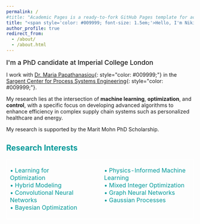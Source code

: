 ```yaml
---
permalink: /
#title: "Academic Pages is a ready-to-fork GitHub Pages template for academic personal websites"
title: "<span style='color: #009999; font-size: 1.5em;'>Hello, I'm Niki Triantafyllou</span>"
author_profile: true
redirect_from: 
  - /about/
  - /about.html
---
```


<span style="font-size: 1.25em; font-weight: 500;">I'm a PhD candidate at Imperial College London</span> 

I work with [Dr. Maria Papathanasiou](https://www.papathanlab.com/){: style="color: #009999;"} in the [Sargent Center for Process Systems Engineering](https://www.imperial.ac.uk/process-systems-engineering/){: style="color: #009999;"}.

My research lies at the intersection of **machine learning**, **optimization**, and **control**, with a specific focus on developing advanced algorithms to enhance efficiency in complex supply chain systems such as personalized healthcare and energy.

My research is supported by the Marit Mohn PhD Scholarship.

## <span style="color: #009999;">Research Interests</span>

<table style="border: 1px solid white; border-collapse: collapse; width: 100%;">
  <tr>
    <td style="padding-right: 40px; vertical-align: top; border: 1px solid white;">
      <ul style="list-style-type: none; padding-left: 0;">
        <li style="color: #009999;">• Learning for Optimization</li>
        <li style="color: #009999;">• Hybrid Modeling</li>
        <li style="color: #009999;">• Convolutional Neural Networks</li>
        <li style="color: #009999;">• Bayesian Optimization</li>
      </ul>
    </td>
    <td style="vertical-align: top; border: 1px solid white;">
      <ul style="list-style-type: none; padding-left: 0;">
        <li style="color: #009999;">• Physics-Informed Machine Learning</li>
        <li style="color: #009999;">• Mixed Integer Optimization</li>
        <li style="color: #009999;">• Graph Neural Networks</li>
        <li style="color: #009999;">• Gaussian Processes</li>
      </ul>
    </td>
  </tr>
</table>



